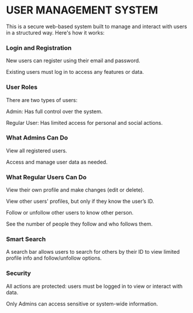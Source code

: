 # USER MANAGEMENT SYSTEM

This is a secure web-based system built to manage and interact with users in a structured way. Here's how it works:

### Login and Registration

New users can register using their email and password.

Existing users must log in to access any features or data.

### User Roles

There are two types of users:

Admin: Has full control over the system.

Regular User: Has limited access for personal and social actions.

### What Admins Can Do

View all registered users.

Access and manage user data as needed.

### What Regular Users Can Do

View their own profile and make changes (edit or delete).

View other users' profiles, but only if they know the user’s ID.

Follow or unfollow other users to know other person.

See the number of people they follow and who follows them.

### Smart Search

A search bar allows users to search for others by their ID to view limited profile info and follow/unfollow options.

### Security

All actions are protected: users must be logged in to view or interact with data.

Only Admins can access sensitive or system-wide information.
